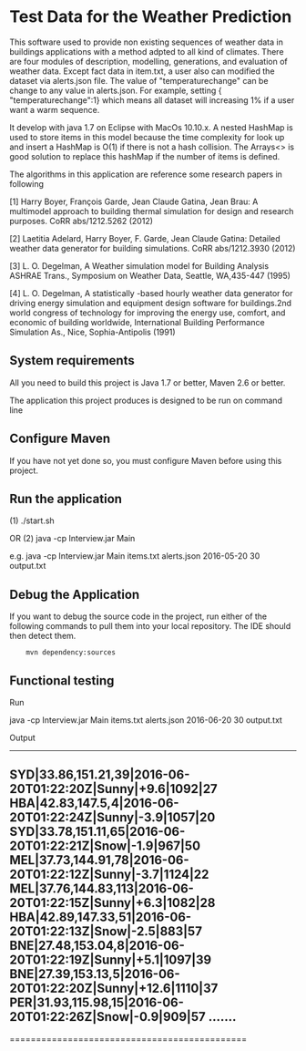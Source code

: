 Test Data for the Weather Prediction
========================

This software used to provide non existing sequences of weather data in buildings applications with a method adpted to all kind of climates. There are four modules of description, modelling, generations, and evaluation of weather data. Except fact data in item.txt, a user also can modified the dataset via alerts.json file.  The value of "temperaturechange" can be change to any value in alerts.json. For example, setting { "temperaturechange":1} which means all dataset will increasing 1% if a user want a warm sequence.

It develop with java 1.7 on Eclipse with MacOs 10.10.x. A nested HashMap is used to store items in this model because the  time complexity for look up and insert a HashMap is O(1) if there is not a hash collision. The Arrays<> is good solution to replace this hashMap if the number of items is defined.

The algorithms in this application are reference some research papers in following

[1] Harry Boyer, François Garde, Jean Claude Gatina, Jean Brau:
    A multimodel approach to building thermal simulation for design and research purposes. CoRR abs/1212.5262 (2012)

[2] Laetitia Adelard, Harry Boyer, F. Garde, Jean Claude Gatina:
    Detailed weather data generator for building simulations. CoRR abs/1212.3930 (2012)

[3] L. O. Degelman, A Weather simulation model for Building Analysis ASHRAE Trans., Symposium on Weather Data, Seattle, WA,435-447 (1995)

[4] L. O. Degelman, A statistically -based hourly weather data generator for driving energy simulation and equipment design
software for buildings.2nd world congress of technology for improving the energy use, comfort, and economic of building
worldwide, International Building Performance Simulation As., Nice, Sophia-Antipolis (1991)


System requirements
-------------------

All you need to build this project is Java 1.7 or better, Maven 2.6 or better.

The application this project produces is designed to be run on command line

Configure Maven
---------------

If you have not yet done so, you must configure Maven before using this project. 

Run the application 
-------------------
(1)
./start.sh

OR
(2)
java -cp Interview.jar Main <file> <file> <date> <duration> <file>

e.g. java -cp Interview.jar Main items.txt alerts.json 2016-05-20 30 output.txt


Debug the Application
------------------------------------

If you want to debug the source code in the project, run either of the following commands to pull them into your local repository. The IDE should then detect them.

        mvn dependency:sources



Functional testing
------------------------------------

Run

java -cp Interview.jar Main items.txt alerts.json 2016-06-20 30 output.txt

Output

--------------------------------------------
SYD|33.86,151.21,39|2016-06-20T01:22:20Z|Sunny|+9.6|1092|27
HBA|42.83,147.5,4|2016-06-20T01:22:24Z|Sunny|-3.9|1057|20
SYD|33.78,151.11,65|2016-06-20T01:22:21Z|Snow|-1.9|967|50
MEL|37.73,144.91,78|2016-06-20T01:22:12Z|Sunny|-3.7|1124|22
MEL|37.76,144.83,113|2016-06-20T01:22:15Z|Sunny|+6.3|1082|28
HBA|42.89,147.33,51|2016-06-20T01:22:13Z|Snow|-2.5|883|57
BNE|27.48,153.04,8|2016-06-20T01:22:19Z|Sunny|+5.1|1097|39
BNE|27.39,153.13,5|2016-06-20T01:22:20Z|Sunny|+12.6|1110|37
PER|31.93,115.98,15|2016-06-20T01:22:26Z|Snow|-0.9|909|57
.......
--------------------------------------------
=============================================
